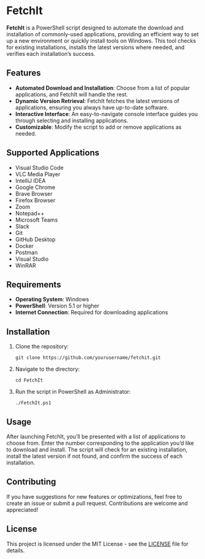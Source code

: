 # FetchIt

**FetchIt** is a PowerShell script designed to automate the download and installation of commonly-used applications, providing an efficient way to set up a new environment or quickly install tools on Windows. This tool checks for existing installations, installs the latest versions where needed, and verifies each installation’s success.

## Features

- **Automated Download and Installation**: Choose from a list of popular applications, and FetchIt will handle the rest.
- **Dynamic Version Retrieval**: FetchIt fetches the latest versions of applications, ensuring you always have up-to-date software.
- **Interactive Interface**: An easy-to-navigate console interface guides you through selecting and installing applications.
- **Customizable**: Modify the script to add or remove applications as needed.

## Supported Applications

- Visual Studio Code
- VLC Media Player
- IntelliJ IDEA
- Google Chrome
- Brave Browser
- Firefox Browser
- Zoom
- Notepad++
- Microsoft Teams
- Slack
- Git
- GitHub Desktop
- Docker
- Postman
- Visual Studio
- WinRAR

## Requirements

- **Operating System**: Windows
- **PowerShell**: Version 5.1 or higher
- **Internet Connection**: Required for downloading applications

## Installation

1. Clone the repository:

   ```shell
   git clone https://github.com/yourusername/fetchit.git
   ```
2. Navigate to the directory:
   ```shell
   cd FetchIt
   ```
3. Run the script in PowerShell as Administrator:
   ```shell
   ./FetchIt.ps1
   ``` 

## Usage
After launching FetchIt, you’ll be presented with a list of applications to choose from.
Enter the number corresponding to the application you’d like to download and install.
The script will check for an existing installation, install the latest version if not found, and confirm the success of each installation.

## Contributing
If you have suggestions for new features or optimizations, feel free to create an issue or submit a pull request. Contributions are welcome and appreciated!

## License
This project is licensed under the MIT License - see the [LICENSE](LICENSE) file for details.